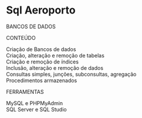 # Sql Aeroporto

BANCOS DE DADOS

CONTEÚDO

Criação de Bancos de dados  
Criação, alteração e remoção de tabelas  
Criação e remoção de índices  
Inclusão, alteração e remoção de dados  
Consultas simples, junções, subconsultas, agregação  
Procedimentos armazenados  

FERRAMENTAS

MySQL e PHPMyAdmin  
SQL Server e SQL Studio  
